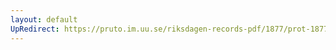 ```yaml
---
layout: default
UpRedirect: https://pruto.im.uu.se/riksdagen-records-pdf/1877/prot-1877--ak--051.pdf
---
```

